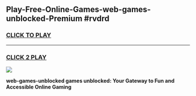 
## Play-Free-Online-Games-web-games-unblocked-Premium #rvdrd
<h3>
<a href="https://premium.freeplayer.one?title=web-games-unblocked&ref=8M">CLICK TO PLAY</a></h3>
<hr>

<h3>
<a href="https://premium.freeplayer.one?title=web-games-unblocked&ref=8M">CLICK 2 PLAY</a>
  
</h3>

<a href="https://premium.freeplayer.one?title=web-games-unblocked&ref=8M"><img src="https://clearcache.store/games.png"></a>


**web-games-unblocked games unblocked: Your Gateway to Fun and Accessible Online Gaming**
